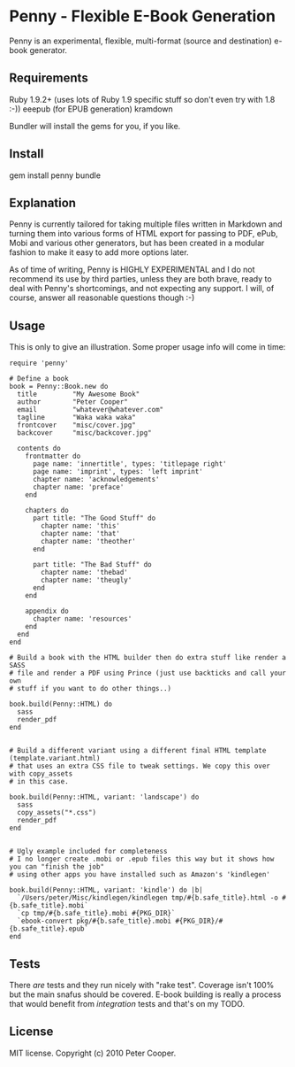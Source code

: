 Penny - Flexible E-Book Generation
==================================

Penny is an experimental, flexible, multi-format (source and destination)
e-book generator.

Requirements
-------------

  Ruby 1.9.2+ (uses lots of Ruby 1.9 specific stuff so don't even try with 1.8 :-))
  eeepub (for EPUB generation)
  kramdown
  
Bundler will install the gems for you, if you like.

Install
-------

gem install penny
bundle

Explanation
-----------

Penny is currently tailored for taking multiple files written in Markdown and
turning them into various forms of HTML export for passing to PDF, ePub,
Mobi and various other generators, but has been created in a modular
fashion to make it easy to add more options later.

As of time of writing, Penny is HIGHLY EXPERIMENTAL and I do not
recommend its use by third parties, unless they are both brave, ready
to deal with Penny's shortcomings, and not expecting any support. I will,
of course, answer all reasonable questions though :-)

Usage
-----

This is only to give an illustration. Some proper usage info will come in time:

    require 'penny'

    # Define a book
    book = Penny::Book.new do
      title         "My Awesome Book"
      author        "Peter Cooper"
      email         "whatever@whatever.com"
      tagline       "Waka waka waka"
      frontcover    "misc/cover.jpg"
      backcover     "misc/backcover.jpg"
      
      contents do
        frontmatter do
          page name: 'innertitle', types: 'titlepage right'
          page name: 'imprint', types: 'left imprint'
          chapter name: 'acknowledgements'
          chapter name: 'preface'
        end
        
        chapters do
          part title: "The Good Stuff" do
            chapter name: 'this'
            chapter name: 'that'
            chapter name: 'theother'
          end
          
          part title: "The Bad Stuff" do
            chapter name: 'thebad'
            chapter name: 'theugly'
          end
        end
        
        appendix do
          chapter name: 'resources'
        end
      end
    end
  
    # Build a book with the HTML builder then do extra stuff like render a SASS
    # file and render a PDF using Prince (just use backticks and call your own
    # stuff if you want to do other things..)
    
    book.build(Penny::HTML) do
      sass              
      render_pdf        
    end
    
    
    # Build a different variant using a different final HTML template (template.variant.html)
    # that uses an extra CSS file to tweak settings. We copy this over with copy_assets
    # in this case.
    
    book.build(Penny::HTML, variant: 'landscape') do
      sass
      copy_assets("*.css")                        
      render_pdf                              
    end
    
    
    # Ugly example included for completeness
    # I no longer create .mobi or .epub files this way but it shows how you can "finish the job"
    # using other apps you have installed such as Amazon's 'kindlegen'
    
    book.build(Penny::HTML, variant: 'kindle') do |b|
      `/Users/peter/Misc/kindlegen/kindlegen tmp/#{b.safe_title}.html -o #{b.safe_title}.mobi`
      `cp tmp/#{b.safe_title}.mobi #{PKG_DIR}`
      `ebook-convert pkg/#{b.safe_title}.mobi #{PKG_DIR}/#{b.safe_title}.epub`
    end                                 

Tests
-----

There *are* tests and they run nicely with "rake test". Coverage isn't 100%
but the main snafus should be covered. E-book building is really a process
that would benefit from *integration* tests and that's on my TODO.

License
-------

MIT license. Copyright (c) 2010 Peter Cooper.
